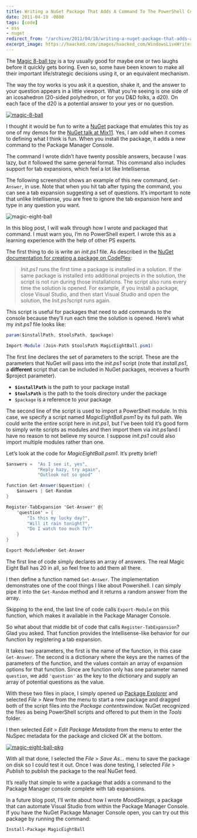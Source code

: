 ```yaml
---
title: Writing a NuGet Package That Adds A Command To The PowerShell Console
date: 2011-04-19 -0800
tags: [code]
- oss
- nuget
redirect_from: "/archive/2011/04/18/writing-a-nuget-package-that-adds-a-command-to-the.aspx/"
excerpt_image: https://haacked.com/images/haacked_com/WindowsLiveWriter/Writing-a-NuGet-Package-That-Adds-A-Comm_C56B/magic-8-ball_3.jpg
---
```


The [Magic 8-ball
toy](http://en.wikipedia.org/wiki/Magic_8-Ball "Magic 8-ball") is a toy
usually good for maybe one or two laughs before it quickly gets boring.
Even so, some have been known to make all their important life/strategic
decisions using it, or an equivalent mechanism.

The way the toy works is you ask it a question, shake it, and the answer
to your question appears in a little viewport. What you’re seeing is one
side of an icosahedron (20-sided polyhedron, or for you D&D folks, a
d20). On each face of the d20 is a potential answer to your yes or no
question.

[![magic-8-ball](https://haacked.com/images/haacked_com/WindowsLiveWriter/Writing-a-NuGet-Package-That-Adds-A-Comm_C56B/magic-8-ball_3.jpg "magic-8-ball")](http://www.flickr.com/photos/greeblie/2426454804/ "Magic 8-Ball")

I thought it would be fun to write a
[NuGet](http://nuget.codeplex.com/ "NuGet") package that emulates this
toy as one of my demos for the [NuGet talk at
Mix11](https://haacked.com/archive/2011/04/16/a-look-back-at-mix-11.aspx "Mix11").
Yes, I am odd when it comes to defining what I think is fun. When you
install the package, it adds a new command to the Package Manager
Console.

The command I wrote didn’t have twenty possible answers, because I was
lazy, but it followed the same general format. This command also
includes support for tab expansions, which feel a lot like Intellisense.

The following screenshot shows an example of this new command,
`Get-Answer`, in use. Note that when you hit tab after typing the
command, you can see a tab expansion suggesting a set of questions. It’s
important to note that unlike Intellisense, you are free to ignore the
tab expansion here and type in any question you want.

![magic-eight-ball](https://haacked.com/images/haacked_com/WindowsLiveWriter/Writing-a-NuGet-Package-That-Adds-A-Comm_C56B/magic-eight-ball_3.png "magic-eight-ball")

In this blog post, I will walk through how I wrote and packaged that
command. I must warn you, I’m no PowerShell expert. I wrote this as a
learning experience with the help of other PS experts.

The first thing to do is write an *init.ps1* file. As described in the
[NuGet documentation for creating a package on
CodePlex](http://nuget.codeplex.com/documentation?title=Creating%20a%20Package "Creating a Package"):

> *Init.ps1* runs the first time a package is installed in a solution.
> If the same package is installed into additional projects in the
> solution, the script is not run during those installations. The script
> also runs every time the solution is opened. For example, if you
> install a package, close Visual Studio, and then start Visual Studio
> and open the solution, the *Init.ps1*script runs again.

This script is useful for packages that need to add commands to the
console because they’ll run each time the solution is opened. Here’s
what my *init.ps1* file looks like:

```csharp
param($installPath, $toolsPath, $package)

Import-Module (Join-Path $toolsPath MagicEightBall.psm1)
```

The first line declares the set of parameters to the script. These are
the parameters that NuGet will pass into the *init.ps1* script (note
that *install.ps1*, a **different** script that can be included in NuGet
packages, receives a fourth \$project parameter).

-   **`$installPath`** is the path to your package install
-   **`$toolsPath`** is the path to the tools directory under the
    package
-   `$package` is a reference to your package

The second line of the script is used to import a PowerShell module. In
this case, we specify a script named *MagicEightBall.psm1* by its full
path. We could write the entire script here in *init.ps1*, but I’ve been
told it’s good form to simply write scripts as modules and then import
them via *init.ps1*and I have no reason to not believe my source. I
suppose *init.ps1* could also import multiple modules rather than one.

Let’s look at the code for *MagicEightBall.psm1*. It’s pretty brief!

```csharp
$answers =  "As I see it, yes", 
            "Reply hazy, try again", 
            "Outlook not so good"

function Get-Answer($question) {
    $answers | Get-Random
}

Register-TabExpansion 'Get-Answer' @{
    'question' = { 
        "Is this my lucky day?",
        "Will it rain tonight?",
        "Do I watch too much TV?"
    }
}

Export-ModuleMember Get-Answer
```

The first line of code simply declares an array of answers. The real
Magic Eight Ball has 20 in all, so feel free to add them all there.

I then define a function named `Get-Answer`. The implementation
demonstrates one of the cool things I like about Powershell. I can
simply pipe it into the `Get-Random` method and it returns a random
answer from the array.

Skipping to the end, the last line of code calls `Export-Module` on this
function, which makes it available in the Package Manager Console.

So what about that middle bit of code that calls
`Register-TabExpansion`? Glad you asked. That function provides the
Intellisense-like behavior for our function by registering a tab
expansion.

It takes two parameters, the first is the name of the function, in this
case `Get-Answer`. The second is a dictionary where the keys are the
names of the parameters of the function, and the values contain an array
of expansion options for that function. Since are function only has one
parameter named `question`, we add `'question'` as the key to the
dictionary and supply an array of potential questions as the value.

With these two files in place, I simply opened up [Package
Explorer](http://nuget.codeplex.com/releases "NuGet Releases") and
selected *File* \> *New* from the menu to start a new package and
dragged both of the script files into the *Package contents*window.
NuGet recognized the files as being PowerShell scripts and offered to
put them in the *Tools* folder.

I then selected *Edit* \> *Edit Package Metadata* from the menu to enter
the NuSpec metadata for the package and clicked *OK* at the bottom.

[![magic-eight-ball-pkg](https://haacked.com/images/haacked_com/WindowsLiveWriter/Writing-a-NuGet-Package-That-Adds-A-Comm_C56B/magic-eight-ball-pkg_thumb.png "magic-eight-ball-pkg")](https://haacked.com/images/haacked_com/WindowsLiveWriter/Writing-a-NuGet-Package-That-Adds-A-Comm_C56B/magic-eight-ball-pkg_2.png)

With all that done, I selected the *File* \> *Save As…* menu to save the
package on disk so I could test it out. Once I was done testing, I
selected *File* \> *Publish* to publish the package to the real NuGet
feed.

It’s really that simple to write a package that adds a command to the
Package Manager console complete with tab expansions.

In a future blog post, I’ll write about how I wrote *MoodSwings*, a
package that can automate Visual Studio from within the Package Manager
Console. If you have the NuGet Package Manager Console open, you can try
out this package by running the command:

    Install-Package MagicEightBall

